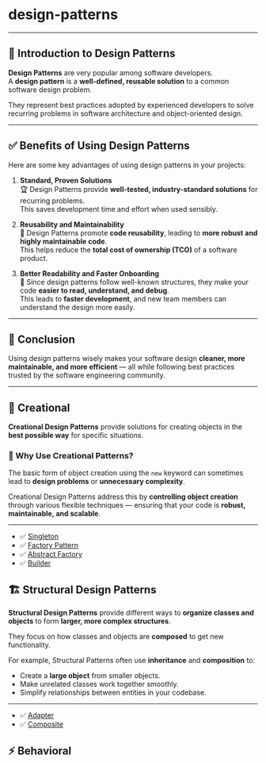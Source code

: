# design-patterns
---

## 🎯 Introduction to Design Patterns

**Design Patterns** are very popular among software developers.  
A **design pattern** is a **well-defined, reusable solution** to a common software design problem.

They represent best practices adopted by experienced developers to solve recurring problems in software architecture and object-oriented design.

---

## ✅ Benefits of Using Design Patterns

Here are some key advantages of using design patterns in your projects:

1. **Standard, Proven Solutions**  
   🏆 Design Patterns provide **well-tested, industry-standard solutions** for recurring problems.  
   This saves development time and effort when used sensibly.

2. **Reusability and Maintainability**  
   🔄 Design Patterns promote **code reusability**, leading to **more robust and highly maintainable code**.  
   This helps reduce the **total cost of ownership (TCO)** of a software product.

3. **Better Readability and Faster Onboarding**  
   📖 Since design patterns follow well-known structures, they make your code **easier to read, understand, and debug**.  
   This leads to **faster development**, and new team members can understand the design more easily.

---

## 🚀 Conclusion

Using design patterns wisely makes your software design **cleaner, more maintainable, and more efficient** — all while following best practices trusted by the software engineering community.

---



## 🚀 **Creational**
**Creational Design Patterns** provide solutions for creating objects in the **best possible way** for specific situations.


### 📌 Why Use Creational Patterns?

The basic form of object creation using the `new` keyword can sometimes lead to **design problems** or **unnecessary complexity**.

Creational Design Patterns address this by **controlling object creation** through various flexible techniques — ensuring that your code is **robust, maintainable, and scalable**.

---
- ✅ [Singleton](https://github.com/harinathatechnical/design-patterns/tree/main/src/main/java/org/creational/singleton) 
- ✅ [Factory Pattern](https://github.com/harinathatechnical/design-patterns/tree/main/src/main/java/org/creational/factory)
- ✅ [Abstract Factory](https://github.com/harinathatechnical/design-patterns/tree/main/src/main/java/org/creational/abstractfactory)
- ✅ [Builder](http://github.com/harinathatechnical/design-patterns/tree/main/src/main/java/org/creational/builder)


## 🏗️ Structural Design Patterns

**Structural Design Patterns** provide different ways to **organize classes and objects** to form **larger, more complex structures**.

They focus on how classes and objects are **composed** to get new functionality.

For example, Structural Patterns often use **inheritance** and **composition** to:
- Create a **large object** from smaller objects.
- Make unrelated classes work together smoothly.
- Simplify relationships between entities in your codebase.

---
- ✅ [Adapter](https://github.com/harinathatechnical/design-patterns/tree/main/src/main/java/org/structural/adapter)
- ✅ [Composite](https://github.com/harinathatechnical/design-patterns/tree/main/src/main/java/org/structural/composite)


## ⚡ **Behavioral**
